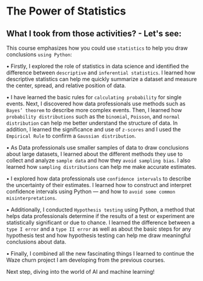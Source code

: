 # The Power of Statistics
## What I took from those activities? - Let's see:
This course emphasizes how you could use `statistics` to help you draw conclusions `using Python`:

• Firstly, I explored the role of statistics in data science and identified the difference between `descriptive` and `inferential statistics`. I learned how descriptive statistics can help me quickly summarize a dataset and measure the center, spread, and relative position of data.

• I have learned the basic rules for `calculating probability` for single events. Next, I discovered how data professionals use methods such as `Bayes’ theorem` to describe more complex events. Then, I learned how `probability distributions` such as the `binomial`, `Poisson`, and `normal distribution` can help me better understand the structure of data. In addition, I learned the significance and use of `z-scores` and I used the `Empirical Rule` to confirm a `Gaussian distribution`.

• As Data professionals use smaller samples of data to draw conclusions about large datasets, I learned about the different methods they use to collect and analyze `sample data` and how they `avoid sampling bias`. I also learned how `sampling distributions` can help me make accurate estimates.

• I explored how data professionals use `confidence intervals` to describe the uncertainty of their estimates. I learned how to construct and interpret confidence intervals using Python — and how to `avoid some common misinterpretations`.

• Additionally, I conducted `Hypothesis testing` using Python, a method that helps data professionals determine if the results of a test or experiment are statistically significant or due to chance. I learned the difference between a `type I error` and a `type II error` as well as about the basic steps for any hypothesis test and how hypothesis testing can help me draw meaningful conclusions about data.

• Finally, I combined all the new fascinating things I learned to continue the Waze churn project I am developing from the previous courses.

Next step, diving into the world of AI and machine learning!
